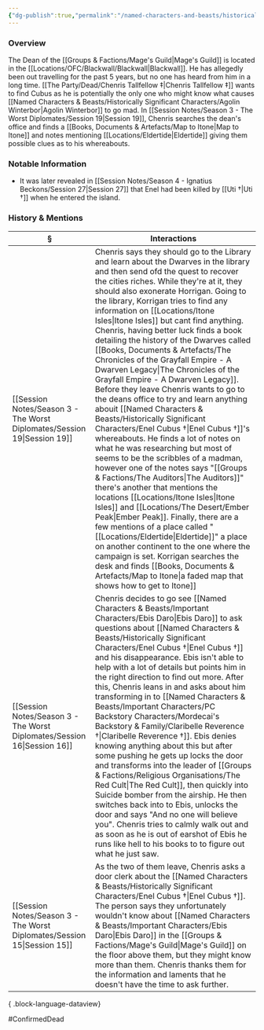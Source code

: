 ```yaml
---
{"dg-publish":true,"permalink":"/named-characters-and-beasts/historically-significant-characters/enel-cubus/","tags":["NPC"],"updated":"2025-08-11T11:53:32.099+01:00"}
---
```



### Overview
The Dean of the [[Groups & Factions/Mage's Guild\|Mage's Guild]] is located in the [[Locations/OFC/Blackwall/Blackwall\|Blackwall]]. He has allegedly been out travelling for the past 5 years, but no one has heard from him in a long time. [[The Party/Dead/Chenris Tallfellow ‡\|Chenris Tallfellow ‡]] wants to find Cubus as he is potentially the only one who might know what causes [[Named Characters & Beasts/Historically Significant  Characters/Agolin Winterbor\|Agolin Winterbor]] to go mad. In [[Session Notes/Season 3 - The Worst Diplomates/Session 19\|Session 19]], Chenris searches the dean's office and finds a [[Books, Documents & Artefacts/Map to Itone\|Map to Itone]] and notes mentioning [[Locations/Eldertide\|Eldertide]] giving them possible clues as to his whereabouts. 

### Notable Information
- It was later revealed in [[Session Notes/Season 4 - Ignatius Beckons/Session 27\|Session 27]] that Enel had been killed by [[Uti †\|Uti †]] when he entered the island. 

### History & Mentions
| §                                                                           | Interactions                                                                                                                                                                                                                                                                                                                                                                                                                                                                                                                                                                                                                                                                                                                                                                                                                                                                                                                                                                                                                                                                    |
| --------------------------------------------------------------------------- | ------------------------------------------------------------------------------------------------------------------------------------------------------------------------------------------------------------------------------------------------------------------------------------------------------------------------------------------------------------------------------------------------------------------------------------------------------------------------------------------------------------------------------------------------------------------------------------------------------------------------------------------------------------------------------------------------------------------------------------------------------------------------------------------------------------------------------------------------------------------------------------------------------------------------------------------------------------------------------------------------------------------------------------------------------------------------------- |
| [[Session Notes/Season 3 - The Worst Diplomates/Session 19\|Session 19]] | Chenris says they should go to the Library and learn about the Dwarves in the library and then send ofd the quest to recover the cities riches. While they're at it, they should also exonerate Horrigan. Going to the library, Korrigan tries to find any information on [[Locations/Itone Isles\|Itone Isles]] but cant find anything. Chenris, having better luck finds a book detailing the history of the Dwarves called [[Books, Documents & Artefacts/The Chronicles of the Grayfall Empire - A Dwarven Legacy\|The Chronicles of the Grayfall Empire - A Dwarven Legacy]]. Before they leave Chenris wants to go to the deans office to try and learn anything abouit [[Named Characters & Beasts/Historically Significant  Characters/Enel Cubus †\|Enel Cubus †]]'s whereabouts. He finds a lot of notes on what he was researching but most of seems to be the scribbles of a madman, however one of the notes says "[[Groups & Factions/The Auditors\|The Auditors]]" there's another that mentions the locations [[Locations/Itone Isles\|Itone Isles]] and [[Locations/The Desert/Ember Peak\|Ember Peak]]. Finally, there are a few mentions of a place called "[[Locations/Eldertide\|Eldertide]]" a place on another continent to the one where the campaign is set. Korrigan searches the desk and finds [[Books, Documents & Artefacts/Map to Itone\|a faded map that shows how to get to Itone]] |
| [[Session Notes/Season 3 - The Worst Diplomates/Session 16\|Session 16]] | Chenris decides to go see [[Named Characters & Beasts/Important Characters/Ebis Daro\|Ebis Daro]] to ask questions about [[Named Characters & Beasts/Historically Significant  Characters/Enel Cubus †\|Enel Cubus †]] and his disappearance. Ebis isn't able to help with a lot of details but points him in the right direction to find out more. After this, Chenris leans in and asks about him transforming in to [[Named Characters & Beasts/Important Characters/PC Backstory Characters/Mordecai's Backstory & Family/Claribelle Reverence †\|Claribelle Reverence †]]. Ebis denies knowing anything about this but after some pushing he gets up locks the door and transforms into the leader of [[Groups & Factions/Religious Organisations/The Red Cult\|The Red Cult]], then quickly into Suicide bomber from the airship. He then switches back into to Ebis, unlocks the door and says "And no one will believe you". Chenris tries to calmly walk out and as soon as he is out of earshot of Ebis he runs like hell to his books to to figure out what he just saw.                                                                                                                                                                                                                                                                                                                         |
| [[Session Notes/Season 3 - The Worst Diplomates/Session 15\|Session 15]] | As the two of them leave, Chenris asks a door clerk about the [[Named Characters & Beasts/Historically Significant  Characters/Enel Cubus †\|Enel Cubus †]]. The person says they unfortunately wouldn't know about [[Named Characters & Beasts/Important Characters/Ebis Daro\|Ebis Daro]] in the [[Groups & Factions/Mage's Guild\|Mage's Guild]] on the floor above them, but they might know more than them. Chenris thanks them for the information and laments that he doesn't have the time to ask further.                                                                                                                                                                                                                                                                                                                                                                                                                                                                                                                                                                                                                                                                                                                                     |

{ .block-language-dataview}

#ConfirmedDead